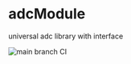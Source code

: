 # adcModule
universal adc library with interface


![main branch CI](https://github.com/zLukas/adcModule/actions/workflows/ci.yaml/badge.svg)

